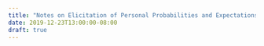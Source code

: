 ```yaml
---
title: "Notes on Elicitation of Personal Probabilities and Expectations (Savage 1971)"
date: 2019-12-23T13:00:00-08:00
draft: true
---
```



